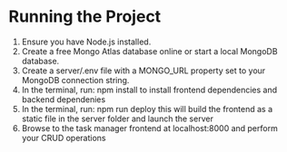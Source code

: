 # Running the Project
1. Ensure you have Node.js installed.
2. Create a free Mongo Atlas database online or start a local MongoDB database.
3. Create a server/.env file with a MONGO_URL property set to your MongoDB connection string.
4. In the terminal, run: npm install to install frontend dependencies and backend dependenies
5. In the terminal, run: npm run deploy this will build the frontend as a static file in the server folder and launch the server
6. Browse to the task manager frontend at localhost:8000 and perform your CRUD operations